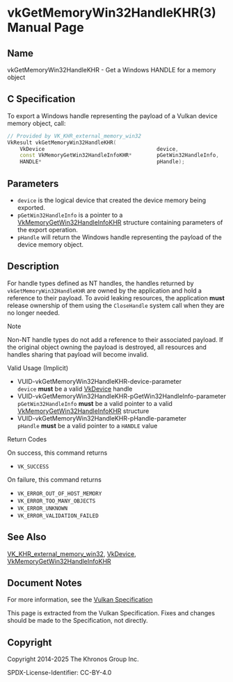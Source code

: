 # vkGetMemoryWin32HandleKHR(3) Manual Page

## Name

vkGetMemoryWin32HandleKHR - Get a Windows HANDLE for a memory object



## [](#_c_specification)C Specification

To export a Windows handle representing the payload of a Vulkan device memory object, call:

```c++
// Provided by VK_KHR_external_memory_win32
VkResult vkGetMemoryWin32HandleKHR(
    VkDevice                                    device,
    const VkMemoryGetWin32HandleInfoKHR*        pGetWin32HandleInfo,
    HANDLE*                                     pHandle);
```

## [](#_parameters)Parameters

- `device` is the logical device that created the device memory being exported.
- `pGetWin32HandleInfo` is a pointer to a [VkMemoryGetWin32HandleInfoKHR](https://registry.khronos.org/vulkan/specs/latest/man/html/VkMemoryGetWin32HandleInfoKHR.html) structure containing parameters of the export operation.
- `pHandle` will return the Windows handle representing the payload of the device memory object.

## [](#_description)Description

For handle types defined as NT handles, the handles returned by `vkGetMemoryWin32HandleKHR` are owned by the application and hold a reference to their payload. To avoid leaking resources, the application **must** release ownership of them using the `CloseHandle` system call when they are no longer needed.

Note

Non-NT handle types do not add a reference to their associated payload. If the original object owning the payload is destroyed, all resources and handles sharing that payload will become invalid.

Valid Usage (Implicit)

- [](#VUID-vkGetMemoryWin32HandleKHR-device-parameter)VUID-vkGetMemoryWin32HandleKHR-device-parameter  
  `device` **must** be a valid [VkDevice](https://registry.khronos.org/vulkan/specs/latest/man/html/VkDevice.html) handle
- [](#VUID-vkGetMemoryWin32HandleKHR-pGetWin32HandleInfo-parameter)VUID-vkGetMemoryWin32HandleKHR-pGetWin32HandleInfo-parameter  
  `pGetWin32HandleInfo` **must** be a valid pointer to a valid [VkMemoryGetWin32HandleInfoKHR](https://registry.khronos.org/vulkan/specs/latest/man/html/VkMemoryGetWin32HandleInfoKHR.html) structure
- [](#VUID-vkGetMemoryWin32HandleKHR-pHandle-parameter)VUID-vkGetMemoryWin32HandleKHR-pHandle-parameter  
  `pHandle` **must** be a valid pointer to a `HANDLE` value

Return Codes

On success, this command returns

- `VK_SUCCESS`

On failure, this command returns

- `VK_ERROR_OUT_OF_HOST_MEMORY`
- `VK_ERROR_TOO_MANY_OBJECTS`
- `VK_ERROR_UNKNOWN`
- `VK_ERROR_VALIDATION_FAILED`

## [](#_see_also)See Also

[VK\_KHR\_external\_memory\_win32](https://registry.khronos.org/vulkan/specs/latest/man/html/VK_KHR_external_memory_win32.html), [VkDevice](https://registry.khronos.org/vulkan/specs/latest/man/html/VkDevice.html), [VkMemoryGetWin32HandleInfoKHR](https://registry.khronos.org/vulkan/specs/latest/man/html/VkMemoryGetWin32HandleInfoKHR.html)

## [](#_document_notes)Document Notes

For more information, see the [Vulkan Specification](https://registry.khronos.org/vulkan/specs/latest/html/vkspec.html#vkGetMemoryWin32HandleKHR)

This page is extracted from the Vulkan Specification. Fixes and changes should be made to the Specification, not directly.

## [](#_copyright)Copyright

Copyright 2014-2025 The Khronos Group Inc.

SPDX-License-Identifier: CC-BY-4.0
